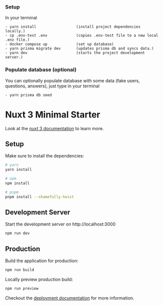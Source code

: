 ### Setup

In your terminal

    - yarn install                  (install project dependencies locally.)
    - cp .env-test .env             (copies .env-test file to a new local .env file.)
    - docker compose up             (set up database)
    - yarn prisma migrate dev       (updates prisma db and syncs data.)
    - yarn dev                      (starts the project development server.)


### Populate database (optional)
You can optionally populate database with some data (fake users, questions, answers), just type in your terminal

    - yarn prisma db seed




# Nuxt 3 Minimal Starter

Look at the [nuxt 3 documentation](https://v3.nuxtjs.org) to learn more.

## Setup

Make sure to install the dependencies:

```bash
# yarn
yarn install

# npm
npm install

# pnpm
pnpm install --shamefully-hoist
```

## Development Server

Start the development server on http://localhost:3000

```bash
npm run dev
```

## Production

Build the application for production:

```bash
npm run build
```

Locally preview production build:

```bash
npm run preview
```

Checkout the [deployment documentation](https://v3.nuxtjs.org/guide/deploy/presets) for more information.
